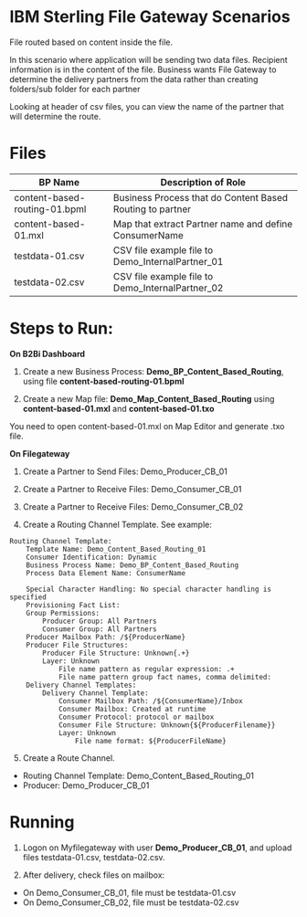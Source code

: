 # IBM Sterling File Gateway Scenarios

File routed based on content inside the file.

In this scenario where application will be sending two data files. Recipient information is in the content of the file. Business wants File Gateway to determine the delivery partners from the data rather than creating folders/sub folder for each partner

Looking at header of csv files, you can view the name of the partner that will determine the route.


# Files

| BP Name                         |            Description of Role                                          |
|---------------------------------|-------------------------------------------------------------------------|
| content-based-routing-01.bpml   | Business Process that do Content Based Routing to partner |
| content-based-01.mxl            | Map that extract Partner name and define ConsumerName |
| testdata-01.csv                 | CSV file example file to Demo_InternalPartner_01|
| testdata-02.csv                 | CSV file example file to Demo_InternalPartner_02|


# Steps to Run:


**On B2Bi Dashboard**

1) Create a new Business Process: **Demo_BP_Content_Based_Routing**, using file **content-based-routing-01.bpml** 

2) Create a new Map file:  **Demo_Map_Content_Based_Routing** using  **content-based-01.mxl**  and **content-based-01.txo** 

You need to open content-based-01.mxl on Map Editor and generate .txo file.

**On Filegateway**

1) Create a Partner to Send Files: Demo_Producer_CB_01

2) Create a Partner to Receive Files: Demo_Consumer_CB_01

3) Create a Partner to Receive Files: Demo_Consumer_CB_02

4) Create a Routing Channel Template. See example: 

```
Routing Channel Template:
    Template Name: Demo_Content_Based_Routing_01
    Consumer Identification: Dynamic
    Business Process Name: Demo_BP_Content_Based_Routing
    Process Data Element Name: ConsumerName
    
    Special Character Handling: No special character handling is specified
    Provisioning Fact List:
    Group Permissions:
        Producer Group: All Partners
        Consumer Group: All Partners
    Producer Mailbox Path: /${ProducerName}
    Producer File Structures:
        Producer File Structure: Unknown{.+}
        Layer: Unknown
            File name pattern as regular expression: .+
            File name pattern group fact names, comma delimited:
    Delivery Channel Templates:
        Delivery Channel Template:
            Consumer Mailbox Path: /${ConsumerName}/Inbox
            Consumer Mailbox: Created at runtime
            Consumer Protocol: protocol or mailbox
            Consumer File Structure: Unknown{${ProducerFilename}}
            Layer: Unknown
                File name format: ${ProducerFileName}
```

5) Create a Route Channel.

* Routing Channel Template: Demo_Content_Based_Routing_01
* Producer: Demo_Producer_CB_01

# Running

1) Logon on Myfilegateway with user **Demo_Producer_CB_01**, and upload files testdata-01.csv, testdata-02.csv.

2) After delivery, check files on mailbox:

* On Demo_Consumer_CB_01, file must be testdata-01.csv 
* On Demo_Consumer_CB_02, file must be testdata-02.csv 


